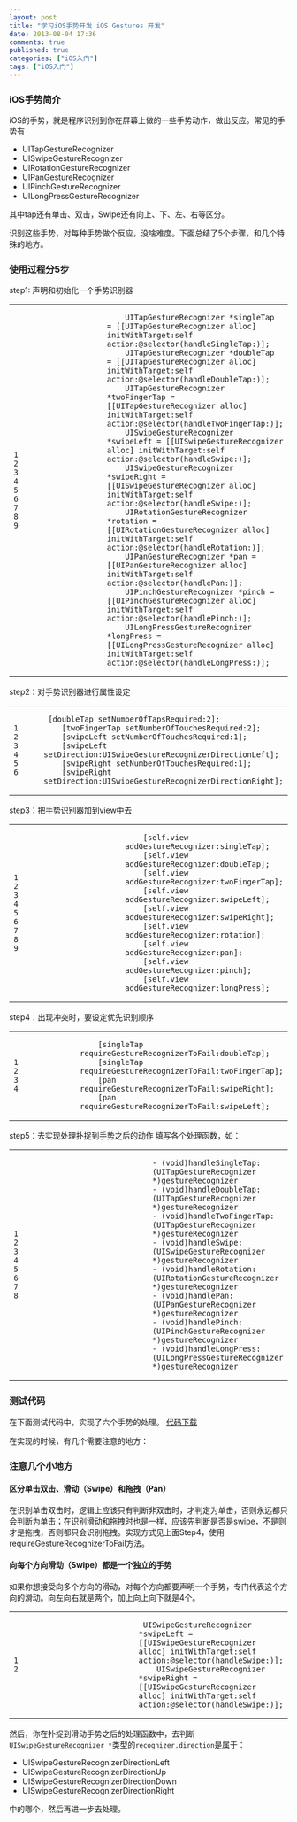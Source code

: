 ```yaml
---
layout: post
title: "学习iOS手势开发 iOS Gestures 开发"
date: 2013-08-04 17:36
comments: true
published: true
categories: ["iOS入门"]
tags: ["iOS入门"]
---
```

### iOS手势简介

iOS的手势，就是程序识别到你在屏幕上做的一些手势动作，做出反应。常见的手势有

-   UITapGestureRecognizer
-   UISwipeGestureRecognizer
-   UIRotationGestureRecognizer
-   UIPanGestureRecognizer
-   UIPinchGestureRecognizer
-   UILongPressGestureRecognizer

其中tap还有单击、双击，Swipe还有向上、下、左、右等区分。

识别这些手势，对每种手势做个反应，没啥难度。下面总结了5个步骤，和几个特殊的地方。

### 使用过程分5步

step1: 声明和初始化一个手势识别器

<table>
<colgroup>
<col style="width: 50%" />
<col style="width: 50%" />
</colgroup>
<tbody>
<tr class="odd">
<td class="gutter"><pre class="line-numbers"><code>1
2
3
4
5
6
7
8
9</code></pre></td>
<td class="code"><pre><code>    UITapGestureRecognizer *singleTap = [[UITapGestureRecognizer alloc] initWithTarget:self action:@selector(handleSingleTap:)];
    UITapGestureRecognizer *doubleTap = [[UITapGestureRecognizer alloc] initWithTarget:self action:@selector(handleDoubleTap:)];
    UITapGestureRecognizer *twoFingerTap = [[UITapGestureRecognizer alloc] initWithTarget:self action:@selector(handleTwoFingerTap:)];
    UISwipeGestureRecognizer *swipeLeft = [[UISwipeGestureRecognizer alloc] initWithTarget:self action:@selector(handleSwipe:)];
    UISwipeGestureRecognizer *swipeRight = [[UISwipeGestureRecognizer alloc] initWithTarget:self action:@selector(handleSwipe:)];
    UIRotationGestureRecognizer *rotation = [[UIRotationGestureRecognizer alloc] initWithTarget:self action:@selector(handleRotation:)];
    UIPanGestureRecognizer *pan = [[UIPanGestureRecognizer alloc] initWithTarget:self action:@selector(handlePan:)];
    UIPinchGestureRecognizer *pinch = [[UIPinchGestureRecognizer alloc] initWithTarget:self action:@selector(handlePinch:)];
    UILongPressGestureRecognizer *longPress = [[UILongPressGestureRecognizer alloc] initWithTarget:self action:@selector(handleLongPress:)];</code></pre></td>
</tr>
</tbody>
</table>

step2：对手势识别器进行属性设定

<table>
<colgroup>
<col style="width: 50%" />
<col style="width: 50%" />
</colgroup>
<tbody>
<tr class="odd">
<td class="gutter"><pre class="line-numbers"><code>1
2
3
4
5
6</code></pre></td>
<td class="code"><pre><code> [doubleTap setNumberOfTapsRequired:2];
    [twoFingerTap setNumberOfTouchesRequired:2];
    [swipeLeft setNumberOfTouchesRequired:1];
    [swipeLeft setDirection:UISwipeGestureRecognizerDirectionLeft];
    [swipeRight setNumberOfTouchesRequired:1];
    [swipeRight setDirection:UISwipeGestureRecognizerDirectionRight];</code></pre></td>
</tr>
</tbody>
</table>

step3：把手势识别器加到view中去

<table>
<colgroup>
<col style="width: 50%" />
<col style="width: 50%" />
</colgroup>
<tbody>
<tr class="odd">
<td class="gutter"><pre class="line-numbers"><code>1
2
3
4
5
6
7
8
9</code></pre></td>
<td class="code"><pre><code>    [self.view addGestureRecognizer:singleTap];
    [self.view addGestureRecognizer:doubleTap];
    [self.view addGestureRecognizer:twoFingerTap];
    [self.view addGestureRecognizer:swipeLeft];
    [self.view addGestureRecognizer:swipeRight];
    [self.view addGestureRecognizer:rotation];
    [self.view addGestureRecognizer:pan];
    [self.view addGestureRecognizer:pinch];
    [self.view addGestureRecognizer:longPress];</code></pre></td>
</tr>
</tbody>
</table>

step4：出现冲突时，要设定优先识别顺序

<table>
<colgroup>
<col style="width: 50%" />
<col style="width: 50%" />
</colgroup>
<tbody>
<tr class="odd">
<td class="gutter"><pre class="line-numbers"><code>1
2
3
4</code></pre></td>
<td class="code"><pre><code>    [singleTap requireGestureRecognizerToFail:doubleTap];
    [singleTap requireGestureRecognizerToFail:twoFingerTap];
    [pan requireGestureRecognizerToFail:swipeRight];
    [pan requireGestureRecognizerToFail:swipeLeft];</code></pre></td>
</tr>
</tbody>
</table>

step5：去实现处理扑捉到手势之后的动作 填写各个处理函数，如：

<table>
<colgroup>
<col style="width: 50%" />
<col style="width: 50%" />
</colgroup>
<tbody>
<tr class="odd">
<td class="gutter"><pre class="line-numbers"><code>1
2
3
4
5
6
7
8</code></pre></td>
<td class="code"><pre><code>- (void)handleSingleTap:(UITapGestureRecognizer *)gestureRecognizer
- (void)handleDoubleTap:(UITapGestureRecognizer *)gestureRecognizer
- (void)handleTwoFingerTap:(UITapGestureRecognizer *)gestureRecognizer
- (void)handleSwipe:(UISwipeGestureRecognizer *)gestureRecognizer
- (void)handleRotation:(UIRotationGestureRecognizer *)gestureRecognizer
- (void)handlePan:(UIPanGestureRecognizer *)gestureRecognizer
- (void)handlePinch:(UIPinchGestureRecognizer *)gestureRecognizer
- (void)handleLongPress:(UILongPressGestureRecognizer *)gestureRecognizer</code></pre></td>
</tr>
</tbody>
</table>

### 测试代码

在下面测试代码中，实现了六个手势的处理。
[代码下载](http://bigbelldev.com/codes/testGestures.zip)

在实现的时候，有几个需要注意的地方：

### 注意几个小地方

#### 区分单击双击、滑动（Swipe）和拖拽（Pan）

在识别单击双击时，逻辑上应该只有判断非双击时，才判定为单击，否则永远都只会判断为单击；在识别滑动和拖拽时也是一样，应该先判断是否是swipe，不是则才是拖拽，否则都只会识别拖拽。实现方式见上面Step4，使用requireGestureRecognizerToFail方法。

#### 向每个方向滑动（Swipe）都是一个独立的手势

如果你想接受向多个方向的滑动，对每个方向都要声明一个手势，专门代表这个方向的滑动。向左向右就是两个，加上向上向下就是4个。

<table>
<colgroup>
<col style="width: 50%" />
<col style="width: 50%" />
</colgroup>
<tbody>
<tr class="odd">
<td class="gutter"><pre class="line-numbers"><code>1
2</code></pre></td>
<td class="code"><pre><code> UISwipeGestureRecognizer *swipeLeft = [[UISwipeGestureRecognizer alloc] initWithTarget:self action:@selector(handleSwipe:)];
    UISwipeGestureRecognizer *swipeRight = [[UISwipeGestureRecognizer alloc] initWithTarget:self action:@selector(handleSwipe:)];</code></pre></td>
</tr>
</tbody>
</table>

然后，你在扑捉到滑动手势之后的处理函数中，去判断`UISwipeGestureRecognizer *`类型的`recognizer.direction`是属于：

-   UISwipeGestureRecognizerDirectionLeft
-   UISwipeGestureRecognizerDirectionUp
-   UISwipeGestureRecognizerDirectionDown
-   UISwipeGestureRecognizerDirectionRight

中的哪个，然后再进一步去处理。


